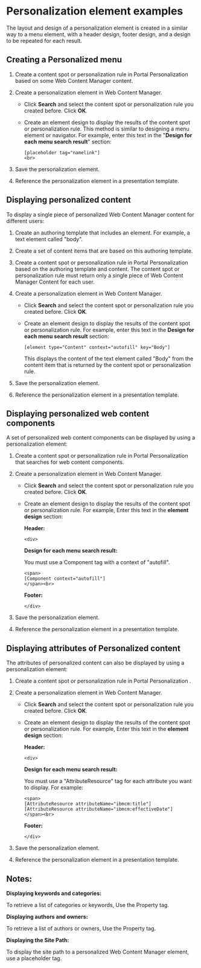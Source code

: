 # Personalization element examples

The layout and design of a personalization element is created in a similar way to a menu element, with a header design, footer design, and a design to be repeated for each result.

## Creating a Personalized menu

1.  Create a content spot or personalization rule in Portal Personalization based on some Web Content Manager content.
2.  Create a personalization element in Web Content Manager.
    -   Click **Search** and select the content spot or personalization rule you created before. Click **OK**.
    -   Create an element design to display the results of the content spot or personalization rule. This method is similar to designing a menu element or navigator. For example, enter this text in the "**Design for each menu search result**" section:

        ```
        [placeholder tag="namelink"] 
        <br>
        ```

3.  Save the personalization element.
4.  Reference the personalization element in a presentation template.

## Displaying personalized content

To display a single piece of personalized Web Content Manager content for different users:

1.  Create an authoring template that includes an element. For example, a text element called "body".
2.  Create a set of content items that are based on this authoring template.
3.  Create a content spot or personalization rule in Portal Personalization based on the authoring template and content. The content spot or personalization rule must return only a single piece of Web Content Manager Content for each user.
4.  Create a personalization element in Web Content Manager.
    -   Click **Search** and select the content spot or personalization rule you created before. Click **OK**.
    -   Create an element design to display the results of the content spot or personalization rule. For example, enter this text in the **Design for each menu search result** section:

        ```
        [element type="Content" context="autofill" key="Body"]
        ```

        This displays the content of the text element called "Body" from the content item that is returned by the content spot or personalization rule.

5.  Save the personalization element.
6.  Reference the personalization element in a presentation template.

## Displaying personalized web content components

A set of personalized web content components can be displayed by using a personalization element:

1.  Create a content spot or personalization rule in Portal Personalization that searches for web content components.
2.  Create a personalization element in Web Content Manager.
    -   Click **Search** and select the content spot or personalization rule you created before. Click **OK**.
    -   Create an element design to display the results of the content spot or personalization rule. For example, Enter this text in the **element design** section:

        **Header:**

        ```
        <div>
        ```

        **Design for each menu search result:**

        You must use a Component tag with a context of "autofill".

        ```
        <span>
        [Component context="autofill"]
        </span><br>
        ```

        **Footer:**

        ```
        </div>
        ```

3.  Save the personalization element.
4.  Reference the personalization element in a presentation template.

## Displaying attributes of Personalized content

The attributes of personalized content can also be displayed by using a personalization element:

1.  Create a content spot or personalization rule in Portal Personalization .
2.  Create a personalization element in Web Content Manager.
    -   Click **Search** and select the content spot or personalization rule you created before. Click **OK**.
    -   Create an element design to display the results of the content spot or personalization rule. For example, Enter this text in the **element design** section:

        **Header:**

        ```
        <div>
        ```

        **Design for each menu search result:**

        You must use a "AttributeResource" tag for each attribute you want to display. For example:

        ```
        <span>
        [AttributeResource attributeName="ibmcm:title"]
        [AttributeResource attributeName="ibmcm:effectiveDate"]
        </span><br>
        ```

        **Footer:**

        ```
        </div>
        ```

3.  Save the personalization element.
4.  Reference the personalization element in a presentation template.

## Notes:

**Displaying keywords and categories:**

To retrieve a list of categories or keywords, Use the Property tag.

**Displaying authors and owners:**

To retrieve a list of authors or owners, Use the Property tag.

**Displaying the Site Path:**

To display the site path to a personalized Web Content Manager element, use a placeholder tag.


